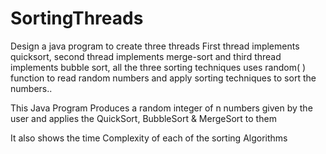 # SortingThreads
Design a java program to create three threads First thread implements quicksort, 
second thread implements merge-sort and third thread implements bubble sort,
all the three sorting techniques uses random( ) function to read random numbers and apply sorting techniques to sort the numbers..

This Java Program Produces a random integer of n numbers given by the user and applies the QuickSort, BubbleSort & MergeSort to them

It also shows the time Complexity of each of the sorting Algorithms 

